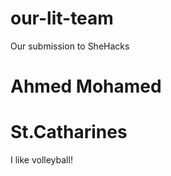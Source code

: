# our-lit-team
Our submission to SheHacks
<!DOCTYPE html>
<html>
  <head>
    <meta name="description" content="" />
    <meta name="viewport" content="width=device-width, initial-scale=1" />
    <link rel="stylesheet" href="" />
  </head>
  <body>
    <h1>Ahmed Mohamed</h1>
    <h1>St.Catharines</h1>
    <p>I like volleyball!</p>
    <script src="" async defer></script>
  </body>
</html>
